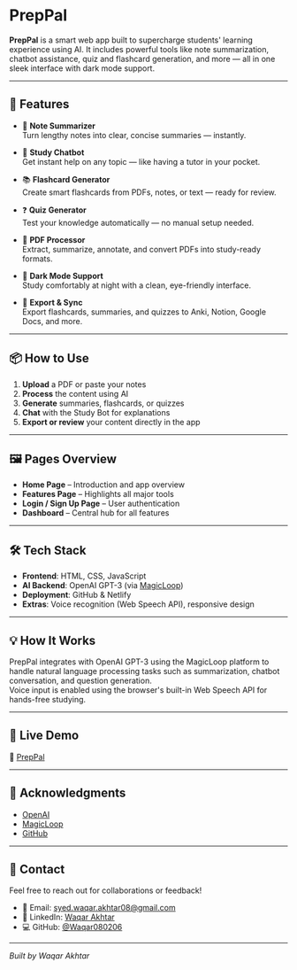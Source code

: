 # PrepPal

**PrepPal** is a smart web app built to supercharge students' learning experience using AI. It includes powerful tools like note summarization, chatbot assistance, quiz and flashcard generation, and more — all in one sleek interface with dark mode support.

---

## 🚀 Features

- 📝 **Note Summarizer**  
  Turn lengthy notes into clear, concise summaries — instantly.

- 🤖 **Study Chatbot**  
  Get instant help on any topic — like having a tutor in your pocket.

- 📚 **Flashcard Generator**  
  Create smart flashcards from PDFs, notes, or text — ready for review.

- ❓ **Quiz Generator**  
  Test your knowledge automatically — no manual setup needed.

- 📄 **PDF Processor**  
  Extract, summarize, annotate, and convert PDFs into study-ready formats.

- 🌙 **Dark Mode Support**  
  Study comfortably at night with a clean, eye-friendly interface.

- 🔄 **Export & Sync**  
  Export flashcards, summaries, and quizzes to Anki, Notion, Google Docs, and more.

---

## 📦 How to Use

1. **Upload** a PDF or paste your notes  
2. **Process** the content using AI  
3. **Generate** summaries, flashcards, or quizzes  
4. **Chat** with the Study Bot for explanations  
5. **Export or review** your content directly in the app

---

## 🖼️ Pages Overview

- **Home Page** – Introduction and app overview  
- **Features Page** – Highlights all major tools  
- **Login / Sign Up Page** – User authentication  
- **Dashboard** – Central hub for all features  

---

## 🛠️ Tech Stack

- **Frontend**: HTML, CSS, JavaScript  
- **AI Backend**: OpenAI GPT-3 (via [MagicLoop](https://magicloop.xyz))  
- **Deployment**: GitHub & Netlify  
- **Extras**: Voice recognition (Web Speech API), responsive design

---

## 💡 How It Works

PrepPal integrates with OpenAI GPT-3 using the MagicLoop platform to handle natural language processing tasks such as summarization, chatbot conversation, and question generation.  
Voice input is enabled using the browser's built-in Web Speech API for hands-free studying.

---

## 📲 Live Demo

🔗 [PrepPal](https://preppal-pi.vercel.app/)

---

## 🙌 Acknowledgments

- [OpenAI](https://openai.com/)  
- [MagicLoop](https://magicloop.xyz)  
- [GitHub](https://github.com)

---

## 📧 Contact

Feel free to reach out for collaborations or feedback!

- 📧 Email: syed.waqar.akhtar08@gmail.com  
- 💼 LinkedIn: [Waqar Akhtar](https://www.linkedin.com/in/waqar-akhtar-081954178/)  
- 💻 GitHub: [@Waqar080206](https://github.com/Waqar080206)

---

*Built by Waqar Akhtar*
